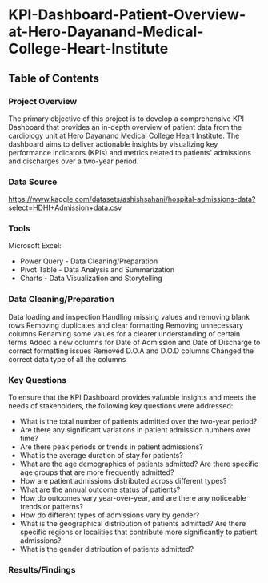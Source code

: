 # KPI-Dashboard-Patient-Overview-at-Hero-Dayanand-Medical-College-Heart-Institute

## Table of Contents

### Project Overview
The primary objective of this project is to develop a comprehensive KPI Dashboard that provides an in-depth overview of patient data from the cardiology unit at Hero Dayanand Medical College Heart Institute. The dashboard aims to deliver actionable insights by visualizing key performance indicators (KPIs) and metrics related to patients' admissions and discharges over a two-year period. 

### Data Source
https://www.kaggle.com/datasets/ashishsahani/hospital-admissions-data?select=HDHI+Admission+data.csv

### Tools
Microsoft Excel:
- Power Query - Data Cleaning/Preparation
- Pivot Table - Data Analysis and Summarization
- Charts - Data Visualization and Storytelling

### Data Cleaning/Preparation
Data loading and inspection
Handling missing values and removing blank rows
Removing duplicates and clear formatting
Removing unnecessary columns
Renaming some values for a clearer understanding of certain terms
Added a new columns for Date of Admission and Date of Discharge to correct formatting issues
Removed D.O.A and D.O.D columns 
Changed the correct data type of all the columns

### Key Questions
To ensure that the KPI Dashboard provides valuable insights and meets the needs of stakeholders, the following key questions were addressed:
- What is the total number of patients admitted over the two-year period?
- Are there any significant variations in patient admission numbers over time?
- Are there peak periods or trends in patient admissions?
- What is the average duration of stay for patients?
- What are the age demographics of patients admitted? Are there specific age groups that are more frequently admitted?
- How are patient admissions distributed across different types? 
- What are the annual outcome status of patients?
- How do outcomes vary year-over-year, and are there any noticeable trends or patterns?
- How do different types of admissions vary by gender?
- What is the geographical distribution of patients admitted? Are there specific regions or localities that contribute more significantly to patient admissions?
- What is the gender distribution of patients admitted?

### Results/Findings




